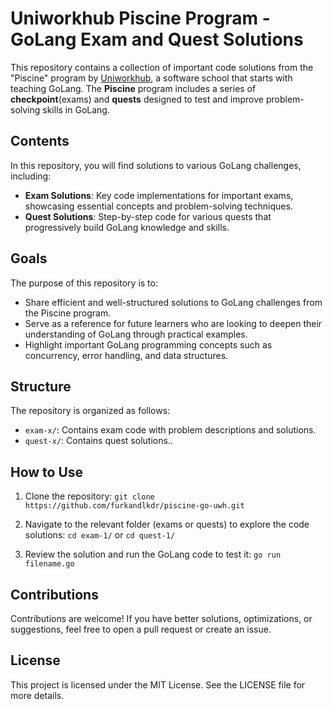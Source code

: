 # Uniworkhub Piscine Program - GoLang Exam and Quest Solutions

This repository contains a collection of important code solutions from the "Piscine" program by [Uniworkhub](https://uniworkhub.com/), a software school that starts with teaching GoLang. The **Piscine** program includes a series of **checkpoint**(exams) and **quests** designed to test and improve problem-solving skills in GoLang.

## Contents

In this repository, you will find solutions to various GoLang challenges, including:

- **Exam Solutions**: Key code implementations for important exams, showcasing essential concepts and problem-solving techniques.
- **Quest Solutions**: Step-by-step code for various quests that progressively build GoLang knowledge and skills.

## Goals

The purpose of this repository is to:

- Share efficient and well-structured solutions to GoLang challenges from the Piscine program.
- Serve as a reference for future learners who are looking to deepen their understanding of GoLang through practical examples.
- Highlight important GoLang programming concepts such as concurrency, error handling, and data structures.

## Structure

The repository is organized as follows:

- `exam-x/`: Contains exam code with problem descriptions and solutions.
- `quest-x/`: Contains quest solutions..

## How to Use

1. Clone the repository:
   `git clone https://github.com/furkandlkdr/piscine-go-uwh.git`

2. Navigate to the relevant folder (exams or quests) to explore the code solutions:
   `cd exam-1/` or `cd quest-1/`

3. Review the solution and run the GoLang code to test it:
   `go run filename.go`

## Contributions

Contributions are welcome! If you have better solutions, optimizations, or suggestions, feel free to open a pull request or create an issue.

## License

This project is licensed under the MIT License. See the LICENSE file for more details.
